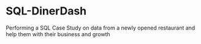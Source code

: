 # SQL-DinerDash
Performing a SQL Case Study on data from a newly opened restaurant and help them with their business and growth
